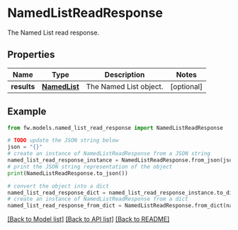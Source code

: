 # NamedListReadResponse

The Named List read response.

## Properties

Name | Type | Description | Notes
------------ | ------------- | ------------- | -------------
**results** | [**NamedList**](NamedList.md) | The Named List object. | [optional] 

## Example

```python
from fw.models.named_list_read_response import NamedListReadResponse

# TODO update the JSON string below
json = "{}"
# create an instance of NamedListReadResponse from a JSON string
named_list_read_response_instance = NamedListReadResponse.from_json(json)
# print the JSON string representation of the object
print(NamedListReadResponse.to_json())

# convert the object into a dict
named_list_read_response_dict = named_list_read_response_instance.to_dict()
# create an instance of NamedListReadResponse from a dict
named_list_read_response_from_dict = NamedListReadResponse.from_dict(named_list_read_response_dict)
```
[[Back to Model list]](../README.md#documentation-for-models) [[Back to API list]](../README.md#documentation-for-api-endpoints) [[Back to README]](../README.md)



